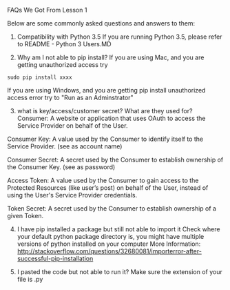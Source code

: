 FAQs We Got From Lesson 1

Below are some commonly asked questions and answers to them:

1. Compatibility with Python 3.5
If you are running Python 3.5, please refer to README - Python 3 Users.MD

2. Why am I not able to pip install?
If you are using Mac, and you are getting unauthorized access try
```
sudo pip install xxxx
```
If you are using Windows, and you are getting pip install unauthorized access error try to "Run as an Adminstrator"

3. what is key/access/customer secret? What are they used for?
Consumer: A website or application that uses OAuth to access the Service Provider on behalf of the User.

Consumer Key: A value used by the Consumer to identify itself to the Service Provider. (see as account name) 

Consumer Secret: A secret used by the Consumer to establish ownership of the Consumer Key. (see as password) 

Access Token: A value used by the Consumer to gain access to the Protected Resources (like user’s post) on behalf of the User, instead of using the User's Service Provider credentials. 

Token Secret: A secret used by the Consumer to establish ownership of a given Token. 

4. I have pip installed a package but still not able to import it
Check where your default python package directory is, you might have multiple versions of python installed on your computer
More Information: http://stackoverflow.com/questions/32680081/importerror-after-successful-pip-installation

5. I pasted the code but not able to run it?
Make sure the extension of your file is .py




